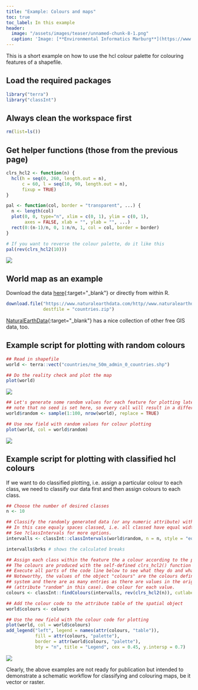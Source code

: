 ```yaml
---
title: "Example: Colours and maps"
toc: true
toc_label: In this example
header:
  image: "/assets/images/teaser/unnamed-chunk-8-1.png"
  caption: 'Image: [**Environmental Informatics Marburg**](https://www.uni-marburg.de/en/fb19/disciplines/physisch/environmentalinformatics)'
---
```


This is a short example on how to use the hcl colour palette for colouring features of a shapefile.


## Load the required packages
```r
library("terra")
library("classInt")
```

## Always clean the workspace first
```r
rm(list=ls())
```

## Get helper functions (those from the previous page)
```r
clrs_hcl2 <- function(n) {
  hcl(h = seq(0, 260, length.out = n), 
      c = 60, l = seq(10, 90, length.out = n), 
      fixup = TRUE)
}

pal <- function(col, border = "transparent", ...) {
  n <- length(col)
  plot(0, 0, type="n", xlim = c(0, 1), ylim = c(0, 1),
       axes = FALSE, xlab = "", ylab = "", ...)
  rect(0:(n-1)/n, 0, 1:n/n, 1, col = col, border = border)
}

# If you want to reverse the colour palette, do it like this
pal(rev(clrs_hcl2(10)))
```

<img src="{{ site.baseurl }}/assets/images/rmd_images/e12-03/unnamed-chunk-3-1.png" style="display: block; margin: auto;" />

## World map as an example
Download the data [here](https://www.naturalearthdata.com/http//www.naturalearthdata.com/download/50m/cultural/ne_50m_admin_0_countries.zip){:target="_blank"} or directly from within R.

```r
download.file("https://www.naturalearthdata.com/http//www.naturalearthdata.com/download/50m/cultural/ne_50m_admin_0_countries.zip", 
              destfile = "countries.zip")
```
[NaturalEarthData](https://www.naturalearthdata.com/){:target="_blank"} has a nice collection of other free GIS data, too.


## Example script for plotting with random colours
```r
## Read in shapefile
world <- terra::vect("countries/ne_50m_admin_0_countries.shp")

## Do the reality check and plot the map
plot(world)
```

<img src="{{ site.baseurl }}/assets/images/rmd_images/e12-03/unnamed-chunk-5-1.png" style="display: block; margin: auto;" />

```r
## Let's generate some random values for each feature for plotting later
## note that no seed is set here, so every call will result in a different result
world$random <- sample(1:100, nrow(world), replace = TRUE)

## Use new field with random values for colour plotting
plot(world, col = world$random)
```

<img src="{{ site.baseurl }}/assets/images/rmd_images/e12-03/unnamed-chunk-6-1.png" style="display: block; margin: auto;" />

## Example script for plotting with classified hcl colours
If we want to do classified plotting, i.e. assign a particular colour to each class, we need to classify our data first and then assign colours to each class.

```r
## Choose the number of desired classes
n <- 10

## Classify the randomly generated data (or any numeric attribute) with some method.
## In this case equaly spaces classed, i.e. all classed have equal widths.
## See ?classIntervals for more options.
intervalls <- classInt::classIntervals(world$random, n = n, style = "equal")

intervalls$brks # shows the calculated breaks

## Assign each class within the feature the a colour according to the previous classification.
## The colours are produced with the self-defined clrs_hcl2() function from above.
## Execute all parts of the code line below to see what they do and what they contain.
## Noteworthy, the values of the object "colours" are the colours definded in the hexadecimal
## system and there are as many entries as there are values in the original data
## (attribute "random" in this case). One colour for each value.
colours <- classInt::findColours(intervalls, rev(clrs_hcl2(n)), cutlabels = FALSE)

## Add the colour code to the attribute table of the spatial object
world$colours <- colours

## Use the new field with the colour code for plotting
plot(world, col = world$colours)
add_legend("left", legend = names(attr(colours, "table")), 
           fill = attr(colours, "palette"), 
           border = attr(world$colours, "palette"), 
           bty = "n", title = "Legend", cex = 0.45, y.intersp = 0.7)
```

<img src="{{ site.baseurl }}/assets/images/rmd_images/e12-03/unnamed-chunk-7-1.png" style="display: block; margin: auto;" />

Clearly, the above examples are not ready for publication but intended to demonstrate a schematic workflow for classifying and colouring maps, be it vector or raster.
